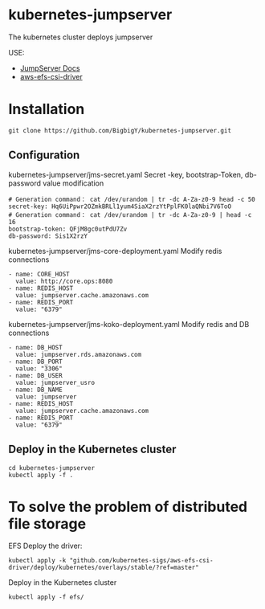 # kubernetes-jumpserver
The kubernetes cluster deploys jumpserver

USE:
- [JumpServer Docs](https://jumpserver.readthedocs.io/zh/master/)
- [aws-efs-csi-driver](https://github.com/kubernetes-sigs/aws-efs-csi-driver)

# Installation
```
git clone https://github.com/BigbigY/kubernetes-jumpserver.git
```

## Configuration

kubernetes-jumpserver/jms-secret.yaml
Secret -key, bootstrap-Token, db-password value modification
```
# Generation command： cat /dev/urandom | tr -dc A-Za-z0-9 head -c 50
secret-key: Hq6UiPpwr2OZmkBRLl1yum4SiaX2rzYtPplFK0laQNbi7V6ToO
# Generation command： cat /dev/urandom | tr -dc A-Za-z0-9 | head -c 16
bootstrap-token: QFjM8gc0utPdU7Zv
db-password: Sis1X2rzY
```
kubernetes-jumpserver/jms-core-deployment.yaml
Modify redis connections
```
- name: CORE_HOST
  value: http://core.ops:8080
- name: REDIS_HOST
  value: jumpserver.cache.amazonaws.com
- name: REDIS_PORT
  value: "6379"
```

kubernetes-jumpserver/jms-koko-deployment.yaml
Modify redis and DB connections
```
- name: DB_HOST
  value: jumpserver.rds.amazonaws.com
- name: DB_PORT
  value: "3306"
- name: DB_USER
  value: jumpserver_usro
- name: DB_NAME
  value: jumpserver
- name: REDIS_HOST
  value: jumpserver.cache.amazonaws.com
- name: REDIS_PORT
  value: "6379" 
```

## Deploy in the Kubernetes cluster
```
cd kubernetes-jumpserver
kubectl apply -f .
```


# To solve the problem of distributed file storage

EFS Deploy the driver:
```
kubectl apply -k "github.com/kubernetes-sigs/aws-efs-csi-driver/deploy/kubernetes/overlays/stable/?ref=master"
```

Deploy in the Kubernetes cluster
```
kubectl apply -f efs/

```
